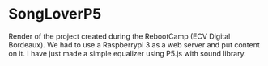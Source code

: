 # SongLoverP5
Render of the project created during the RebootCamp (ECV Digital Bordeaux). We had to use a Raspberrypi 3 as a web server and put content on it. I have just made a simple equalizer using P5.js with sound library.  
